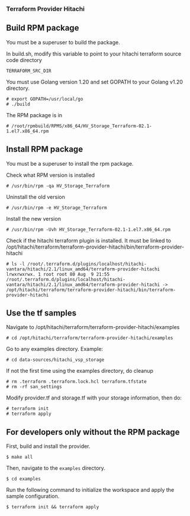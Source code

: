 ### Terraform Provider Hitachi

## Build RPM package
You must be a superuser to build the package.

In build.sh, modify this variable to point to your hitachi terraform source code directory

    TERRAFORM_SRC_DIR

You must use Golang version 1.20 and set GOPATH to your Golang v1.20 directory.
```
# export GOPATH=/usr/local/go
# ./build
```

The RPM package is in 
```
# /root/rpmbuild/RPMS/x86_64/HV_Storage_Terraform-02.1-1.el7.x86_64.rpm

```
## Install RPM package
You must be a superuser to install the rpm package.

Check what RPM version is installed
```
# /usr/bin/rpm -qa HV_Storage_Terraform
```

Uninstall the old version
```
# /usr/bin/rpm -e HV_Storage_Terraform
```

Install the new version
```
# /usr/bin/rpm -Uvh HV_Storage_Terraform-02.1-1.el7.x86_64.rpm
```

Check if the hitachi terraform plugin is installed. It must be linked to /opt/hitachi/terraform/terraform-provider-hitachi/bin/terraform-provider-hitachi
```
# ls -l /root/.terraform.d/plugins/localhost/hitachi-vantara/hitachi/2.1/linux_amd64/terraform-provider-hitachi 
lrwxrwxrwx. 1 root root 80 Aug  9 21:55 /root/.terraform.d/plugins/localhost/hitachi-vantara/hitachi/2.1/linux_amd64/terraform-provider-hitachi -> /opt/hitachi/terraform/terraform-provider-hitachi/bin/terraform-provider-hitachi
```

## Use the tf samples
Navigate to /opt/hitachi/terraform/terraform-provider-hitachi/examples
```
# cd /opt/hitachi/terraform/terraform-provider-hitachi/examples
```

Go to any examples directory. Example:
```
# cd data-sources/hitachi_vsp_storage
```

If not the first time using the examples directory, do cleanup
```
# rm .terraform .terraform.lock.hcl terraform.tfstate
# rm -rf san_settings
```

Modify provider.tf and storage.tf with your storage information, then do:
```
# terraform init
# terraform apply
```


## For developers only without the RPM package

First, build and install the provider.

```shell
$ make all
```

Then, navigate to the `examples` directory. 

```shell
$ cd examples
```

Run the following command to initialize the workspace and apply the sample configuration.

```shell
$ terraform init && terraform apply
```
